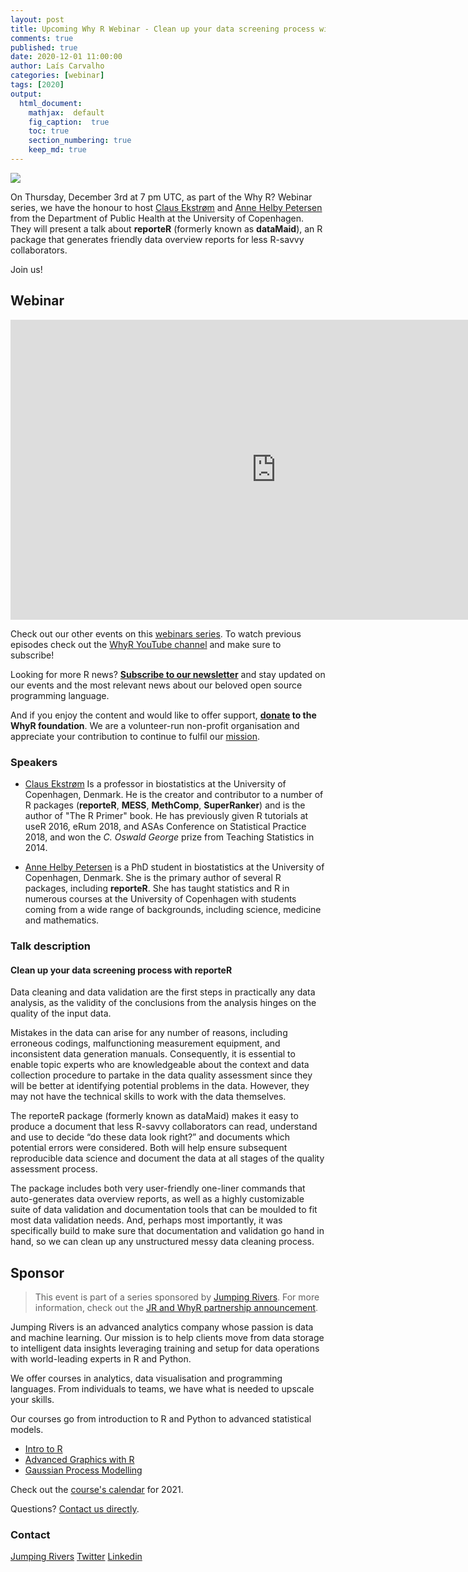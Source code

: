 ```yaml
---
layout: post
title: Upcoming Why R Webinar - Clean up your data screening process with _reporteR_
comments: true
published: true
date: 2020-12-01 11:00:00
author: Laís Carvalho
categories: [webinar]
tags: [2020]
output:
  html_document:
    mathjax:  default
    fig_caption:  true
    toc: true
    section_numbering: true
    keep_md: true
---
```


<img src="/foundation/images/fulls/webinars/reporteR.jpg" class="fit image">

On Thursday, December 3rd at 7 pm UTC, as part of the Why R? Webinar series, we have the honour to host [Claus Ekstrøm](https://www.linkedin.com/in/clausekstroem/) and [Anne Helby Petersen](https://www.linkedin.com/in/anne-helby-petersen-57651ba5/) from the Department of Public Health at the University of Copenhagen. They will present a talk about **reporteR** (formerly known as **dataMaid**), an R package that generates friendly data overview reports for less R-savvy collaborators.

Join us!


## Webinar

<iframe width="850" height="480" src="https://youtu.be/djSbNBa2S_c" frameborder="0" allow="accelerometer; autoplay; clipboard-write; encrypted-media; gyroscope; picture-in-picture" allowfullscreen></iframe>


Check out our other events on this [webinars series](whyr.pl/webinars/). To watch previous episodes check out the [WhyR YouTube channel](youtube.com/WhyRFoundationVideos) and make sure to subscribe!

Looking for more R news? [**Subscribe to our newsletter**](http://whyr.pl/subscribe/) and stay updated on our events and the most relevant news about our beloved open source programming language.

And if you enjoy the content and would like to offer support, **[donate](whyr.pl/donate/) to the WhyR foundation**. We are a volunteer-run non-profit organisation and appreciate your contribution to continue to fulfil our [mission](http://whyr.pl/foundation/about/).


### Speakers
- [Claus Ekstrøm](https://www.linkedin.com/in/clausekstroem/)
    Is a professor in biostatistics at the University of Copenhagen, Denmark. He is the creator and contributor to a number of R packages (**reporteR**, **MESS**, **MethComp**, **SuperRanker**) and is the author of "The R Primer" book. He has previously given R tutorials at useR 2016, eRum 2018, and ASAs Conference on Statistical Practice 2018, and won the *C. Oswald George* prize from Teaching Statistics in 2014.

- [Anne Helby Petersen](https://www.linkedin.com/in/anne-helby-petersen-57651ba5/)
     is a PhD student in biostatistics at the University of Copenhagen, Denmark. She is the primary author of several R packages, including **reporteR**. She has taught statistics and R in numerous courses at the University of Copenhagen with students coming from a wide range of backgrounds, including science, medicine and mathematics.


### Talk description  

#### Clean up your data screening process with **reporteR**
Data cleaning and data validation are the first steps in practically any data analysis, as the validity of the conclusions from the analysis hinges on the quality of the input data.

Mistakes in the data can arise for any number of reasons, including erroneous codings, malfunctioning measurement equipment, and inconsistent data generation manuals. Consequently, it is essential to enable topic experts who are knowledgeable about the context and data collection procedure to partake in the data quality assessment since they will be better at identifying potential problems in the data. However, they may not have the technical skills to work with the data themselves. 

The reporteR package (formerly known as dataMaid) makes it easy to produce a document that less R-savvy collaborators can read, understand and use to decide “do these data look right?” and documents which potential errors were considered. Both will help ensure subsequent reproducible data science and document the data at all stages of the quality assessment process.

The package includes both very user-friendly one-liner commands that auto-generates data overview reports, as well as a highly customizable suite of data validation and documentation tools that can be moulded to fit most data validation needs. And, perhaps most importantly, it was specifically build to make sure that documentation and validation go hand in hand, so we can clean up any unstructured messy data cleaning process. 

## Sponsor
> This event is part of a series sponsored by [Jumping Rivers](https://www.jumpingrivers.com/). For more information, check out the [JR and WhyR partnership announcement](https://www.jumpingrivers.com/blog/jumping-rivers-whyr-partnership/).

Jumping Rivers is an advanced analytics company whose passion is data and machine learning. Our mission is to help clients move from data storage to intelligent data insights leveraging training and setup for data operations with world-leading experts in R and Python.  

We offer courses in analytics, data visualisation and programming languages. From individuals to teams, we have what is needed to upscale your skills. 

Our courses go from introduction to R and Python to advanced statistical models. 
* [Intro to R](https://www.jumpingrivers.com/training/course/introduction-to-r/?event=1369)
* [Advanced Graphics with R](https://www.jumpingrivers.com/training/course/advanced-graphics-ggplot2-r/?event=1378)
* [Gaussian Process Modelling](https://www.jumpingrivers.com/training/course/gaussian-process-modelling-michael-betancourt/?event=1418)

Check out the [course's calendar](https://www.jumpingrivers.com/training/public/) for 2021. 

Questions? [Contact us directly](https://www.jumpingrivers.com/online-training-enquiry/). 


### Contact
[Jumping Rivers](https://www.jumpingrivers.com/)
[Twitter](https://twitter.com/jumping_uk)
[Linkedin](https://www.linkedin.com/company/jumping-rivers-ltd/)
